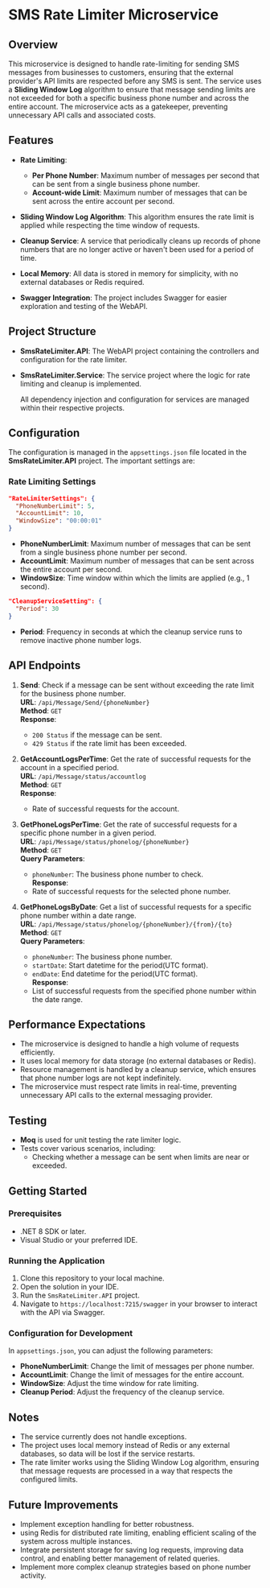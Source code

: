 # SMS Rate Limiter Microservice

## Overview

This microservice is designed to handle rate-limiting for sending SMS messages from businesses to customers, ensuring that the external provider's API limits are respected before any SMS is sent. The service uses a **Sliding Window Log** algorithm to ensure that message sending limits are not exceeded for both a specific business phone number and across the entire account. The microservice acts as a gatekeeper, preventing unnecessary API calls and associated costs.

## Features

- **Rate Limiting**: 
  - **Per Phone Number**: Maximum number of messages per second that can be sent from a single business phone number.
  - **Account-wide Limit**: Maximum number of messages that can be sent across the entire account per second.
  
- **Sliding Window Log Algorithm**: This algorithm ensures the rate limit is applied while respecting the time window of requests.

- **Cleanup Service**: A service that periodically cleans up records of phone numbers that are no longer active or haven't been used for a period of time.

- **Local Memory**: All data is stored in memory for simplicity, with no external databases or Redis required.

- **Swagger Integration**: The project includes Swagger for easier exploration and testing of the WebAPI.

## Project Structure

- **SmsRateLimiter.API**: The WebAPI project containing the controllers and configuration for the rate limiter.
- **SmsRateLimiter.Service**: The service project where the logic for rate limiting and cleanup is implemented.
  
  All dependency injection and configuration for services are managed within their respective projects.

## Configuration

The configuration is managed in the `appsettings.json` file located in the **SmsRateLimiter.API** project. The important settings are:

### Rate Limiting Settings

```json
"RateLimiterSettings": {
  "PhoneNumberLimit": 5,
  "AccountLimit": 10,
  "WindowSize": "00:00:01"
}
```
- **PhoneNumberLimit**: Maximum number of messages that can be sent from a single business phone number per second.
- **AccountLimit**: Maximum number of messages that can be sent across the entire account per second.
- **WindowSize**: Time window within which the limits are applied (e.g., 1 second).
```json
"CleanupServiceSetting": {
  "Period": 30
}
```
- **Period**: Frequency in seconds at which the cleanup service runs to remove inactive phone number logs.
## API Endpoints

1. **Send**: Check if a message can be sent without exceeding the rate limit for the business phone number.  
   **URL**: `/api/Message/Send/{phoneNumber}`  
   **Method**: `GET`  
   **Response**:  
   - `200 Status` if the message can be sent.  
   - `429 Status` if the rate limit has been exceeded.

2. **GetAccountLogsPerTime**: Get the rate of successful requests for the account in a specified period.  
   **URL**: `/api/Message/status/accountlog`  
   **Method**: `GET`  
   **Response**:  
   - Rate of successful requests for the account.

3. **GetPhoneLogsPerTime**: Get the rate of successful requests for a specific phone number in a given period.  
   **URL**: `/api/Message/status/phonelog/{phoneNumber}`  
   **Method**: `GET`  
   **Query Parameters**:  
   - `phoneNumber`: The business phone number to check.  
   **Response**:  
   - Rate of successful requests for the selected phone number.

4. **GetPhoneLogsByDate**: Get a list of successful requests for a specific phone number within a date range.  
   **URL**: `/api/Message/status/phonelog/{phoneNumber}/{from}/{to}`  
   **Method**: `GET`  
   **Query Parameters**:  
   - `phoneNumber`: The business phone number.  
   - `startDate`: Start datetime for the period(UTC format).  
   - `endDate`: End datetime for the period(UTC format).  
   **Response**:  
   - List of successful requests from the specified phone number within the date range.

## Performance Expectations

- The microservice is designed to handle a high volume of requests efficiently.
- It uses local memory for data storage (no external databases or Redis).
- Resource management is handled by a cleanup service, which ensures that phone number logs are not kept indefinitely.
- The microservice must respect rate limits in real-time, preventing unnecessary API calls to the external messaging provider.

## Testing

- **Moq** is used for unit testing the rate limiter logic.
- Tests cover various scenarios, including:
  - Checking whether a message can be sent when limits are near or exceeded.  

## Getting Started

### Prerequisites

- .NET 8 SDK or later.
- Visual Studio or your preferred IDE.

### Running the Application

1. Clone this repository to your local machine.
2. Open the solution in your IDE.
3. Run the `SmsRateLimiter.API` project.
4. Navigate to `https://localhost:7215/swagger` in your browser to interact with the API via Swagger.

### Configuration for Development

In `appsettings.json`, you can adjust the following parameters:

- **PhoneNumberLimit**: Change the limit of messages per phone number.
- **AccountLimit**: Change the limit of messages for the entire account.
- **WindowSize**: Adjust the time window for rate limiting.
- **Cleanup Period**: Adjust the frequency of the cleanup service.

## Notes

- The service currently does not handle exceptions.
- The project uses local memory instead of Redis or any external databases, so data will be lost if the service restarts.
- The rate limiter works using the Sliding Window Log algorithm, ensuring that message requests are processed in a way that respects the configured limits.

## Future Improvements

- Implement exception handling for better robustness.
- using Redis for distributed rate limiting, enabling efficient scaling of the system across multiple instances.
- Integrate persistent storage for saving log requests, improving data control, and enabling better management of related queries.
- Implement more complex cleanup strategies based on phone number activity.
